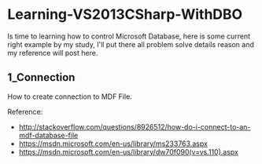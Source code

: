 # Learning-VS2013CSharp-WithDBO

Is time to learning how to control Microsoft Database, here is some current right example by my study, I'll put there all problem solve details reason and my reference will post here.

## 1_Connection
How to create connection to MDF File.

Reference:
 - http://stackoverflow.com/questions/8926512/how-do-i-connect-to-an-mdf-database-file
 - https://msdn.microsoft.com/en-us/library/ms233763.aspx
 - https://msdn.microsoft.com/en-us/library/dw70f090(v=vs.110).aspx
